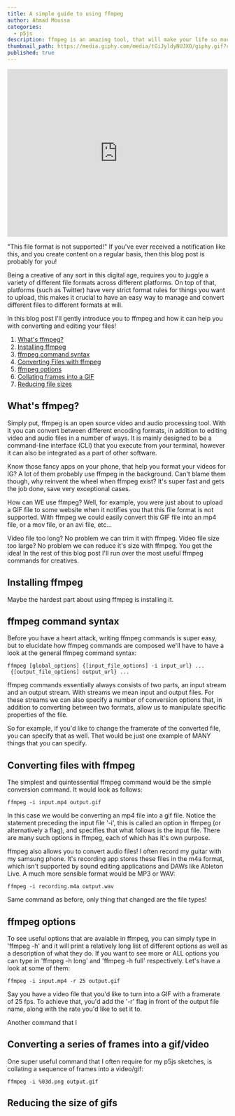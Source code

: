 ```yaml
---
title: A simple guide to using ffmpeg
author: Ahmad Moussa
categories:
  - p5js
description: ffmpeg is an amazing tool, that will make your life so much easier as a creative
thumbnail_path: https://media.giphy.com/media/tGiJyldyNUJXO/giphy.gif?cid=ecf05e47xxf9duke1suqh8gs3vbp28xssx1mse2k10bxgu4k&rid=giphy.gif&ct=g
published: true
---
```


<div style="width:100%;height:0;padding-bottom:76%;position:relative;"><iframe src="https://giphy.com/embed/tGiJyldyNUJXO" width="100%" height="100%" style="position:absolute; pointer-events:none;" frameBorder="0" class="giphy-embed" allowFullScreen></iframe></div><p></p>

"This file format is not supported!" If you've ever received a notification like this, and you create content on a regular basis, then this blog post is probably for you!

Being a creative of any sort in this digital age, requires you to juggle a variety of different file formats across different platforms. On top of that, platforms (such as Twitter) have very strict format rules for things you want to upload, this makes it crucial to have an easy way to manage and convert different files to different formats at will.

In this blog post I'll gently introduce you to ffmpeg and how it can help you with converting and editing your files!

1. <a href='#ffmpeg'>What's ffmpeg?</a>
2. <a href='#install'>Installing ffmpeg</a>
3. <a href='#syntax'>ffmpeg command syntax</a>
4. <a href='#convert'>Converting Files with ffmpeg</a>
5. <a href='#option'>ffmpeg options</a>
6. <a href='#frames'>Collating frames into a GIF</a>
7. <a href='#size'>Reducing file sizes</a>

<h2><a name='ffmpeg'></a>What's ffmpeg?</h2>
Simply put, ffmpeg is an open source video and audio processing tool. With it you can convert between different encoding formats, in addition to editing video and audio files in a number of ways. It is mainly designed to be a command-line interface (CLI) that you execute from your terminal, however it can also be integrated as a part of other software.

Know those fancy apps on your phone, that help you format your videos for IG? A lot of them probably use ffmpeg in the background. Can't blame them though, why reinvent the wheel when ffmpeg exist? It's super fast and gets the job done, save very exceptional cases.

How can WE use ffmpeg? Well, for example, you were just about to upload a GIF file to some website when it notifies you that this file format is not supported. With ffmpeg we could easily convert this GIF file into an mp4 file, or a mov file, or an avi file, etc...

Video file too long? No problem we can trim it with ffmpeg. Video file size too large? No problem we can reduce it's size with ffmpeg. You get the idea! In the rest of this blog post I'll run over the most useful ffmpeg commands for creatives.

<h2><a name='install'></a>Installing ffmpeg</h2>
Maybe the hardest part about using ffmpeg is installing it.

<h2><a name='syntax'></a>ffmpeg command syntax</h2>
Before you have a heart attack, writing ffmpeg commands is super easy, but to elucidate how ffmpeg commands are composed we'll have to have a look at the general ffmpeg command syntax:
<pre><code>ffmpeg [global_options] {[input_file_options] -i input_url} ...
 {[output_file_options] output_url} ...
</code></pre>

ffmpeg commands essentially always consists of two parts, an input stream and an output stream. With streams we mean input and output files. For these streams we can also specify a number of conversion options that, in addition to converting between two formats, allow us to manipulate specific properties of the file.

So for example, if you'd like to change the framerate of the converted file, you can specify that as well. That would be just one example of MANY things that you can specify.

<h2><a name='convert'></a>Converting files with ffmpeg</h2>
The simplest and quintessential ffmpeg command would be the simple conversion command. It would look as follows:
<pre><code>ffmpeg -i input.mp4 output.gif
</code></pre>

In this case we would be converting an mp4 file into a gif file. Notice the statement preceding the input file '-i', this is called an option in ffmpeg (or alternatively a flag), and specifies that what follows is the input file. There are many such options in ffmpeg, each of which has it's own purpose.

ffmpeg also allows you to convert audio files! I often record my guitar with my samsung phone. It's recording app stores these files in the m4a format, which isn't supported by sound editing applications and DAWs like Ableton Live. A much more sensible format would be MP3 or WAV:

<pre><code>ffmpeg -i recording.m4a output.wav
</code></pre>

Same command as before, only thing that changed are the file types!

<h2><a name='option'></a>ffmpeg options</h2>
To see useful options that are avaiable in ffmpeg, you can simply type in 'ffmpeg -h' and it will print a relatively long list of different options as well as a description of what they do. If you want to see more or ALL options you can type in 'ffmpeg -h long' and 'ffmpeg -h full' respectively. Let's have a look at some of them:

<pre><code>ffmpeg -i input.mp4 -r 25 output.gif
</code></pre>

Say you have a video file that you'd like to turn into a GIF with a framerate of 25 fps. To achieve that, you'd add the '-r' flag in front of the output file name, along with the rate you'd like to set it to.

Another command that I

<h2><a name='frames'></a>Converting a series of frames into a gif/video</h2>
One super useful command that I often require for my p5js sketches, is collating a sequence of frames into a video/gif:

<pre><code>ffmpeg -i %03d.png output.gif
</code></pre>

<h2><a name='size'></a>Reducing the size of gifs</h2>
